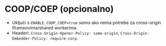 # COOP/COEP (opcionalno)
- Uključi s `ENABLE_COOP_COEP=true` *samo* ako nema potrebe za cross-origin iframeovima/shared workerima.
- Headeri: `Cross-Origin-Opener-Policy: same-origin`, `Cross-Origin-Embedder-Policy: require-corp`.
